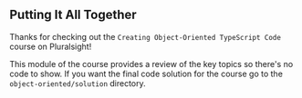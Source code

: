 ## Putting It All Together

Thanks for checking out the `Creating Object-Oriented TypeScript Code` course on Pluralsight!

This module of the course provides a review of the key topics so there's no code to show.
If you want the final code solution for the course go to the
`object-oriented/solution` directory.
